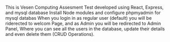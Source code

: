 This is Vesen Computing Assesment Test developed using React, Express, and mysql database
Install Node modules and configure phpmyadmin for mysql databas
When you login in as regular user (default) you will be riderected to welcom Page, and as Admin you will be redirected to Admin Panel, Where you can see all the users in the database, update their details and even delete them (CRUD Operations).
